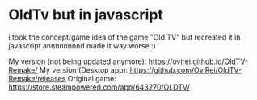 # OldTv but in javascript
i took the concept/game idea of the game "Old TV" but recreated it in javascript annnnnnnnd made it way worse :) 


My version (not being updated anymore): https://ovirei.github.io/OldTV-Remake/
My version (Desktop app): https://github.com/OviRei/OldTV-Remake/releases
Original game: https://store.steampowered.com/app/643270/OLDTV/